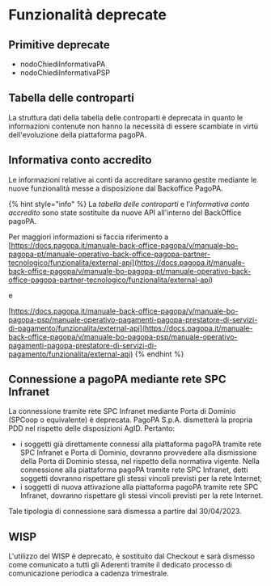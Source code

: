# Funzionalità deprecate

## Primitive deprecate

* nodoChiediInformativaPA
* nodoChiediInformativaPSP

## Tabella delle controparti

La struttura dati della tabella delle controparti è deprecata in quanto le informazioni contenute non hanno la necessità di essere scambiate in virtù dell'evoluzione della piattaforma pagoPA.

## Informativa conto accredito

Le informazioni relative ai conti da accreditare saranno gestite mediante le nuove funzionalità messe a disposizione dal Backoffice PagoPA.&#x20;

{% hint style="info" %}
La _tabella delle controparti_ e l'_informativa conto accredito_ sono state sostituite da nuove API all'interno del BackOffice pagoPA.

Per maggiori informazioni si faccia riferimento a[ ](https://app.gitbook.com/o/KXYtsf32WSKm6ga638R3/s/BnqUVJHM26TaVUpNXC9J/\~/changes/3/manuale-operativo-back-office-pagopa-partner-tecnologico/funzionalita/external-api)[https://docs.pagopa.it/manuale-back-office-pagopa/v/manuale-bo-pagopa-pt/manuale-operativo-back-office-pagopa-partner-tecnologico/funzionalita/external-api](https://docs.pagopa.it/manuale-back-office-pagopa/v/manuale-bo-pagopa-pt/manuale-operativo-back-office-pagopa-partner-tecnologico/funzionalita/external-api)

e

[https://docs.pagopa.it/manuale-back-office-pagopa/v/manuale-bo-pagopa-psp/manuale-operativo-pagamenti-pagopa-prestatore-di-servizi-di-pagamento/funzionalita/external-api](https://docs.pagopa.it/manuale-back-office-pagopa/v/manuale-bo-pagopa-psp/manuale-operativo-pagamenti-pagopa-prestatore-di-servizi-di-pagamento/funzionalita/external-api)
{% endhint %}

## Connessione a pagoPA mediante rete SPC Infranet&#x20;

La connessione tramite rete SPC Infranet mediante Porta di Dominio (SPCoop o equivalente) è deprecata. PagoPA S.p.A. dismetterà la propria PDD nel rispetto delle disposizioni AgID. Pertanto:

* i soggetti già direttamente connessi alla piattaforma pagoPA tramite rete SPC Infranet e Porta di Dominio, dovranno provvedere alla dismissione della Porta di Dominio stessa, nel rispetto della normativa vigente. Nella connessione alla piattaforma pagoPA tramite rete SPC Infranet, detti soggetti dovranno rispettare gli stessi vincoli previsti per la rete Internet;
* i soggetti di nuova attivazione alla piattaforma pagoPA tramite rete SPC Infranet, dovranno rispettare gli stessi vincoli previsti per la rete Internet.

Tale tipologia di connessione sarà dismessa a partire dal 30/04/2023.

## WISP

L'utilizzo del WISP è deprecato, è sostituito dal Checkout e sarà dismesso come comunicato a tutti gli Aderenti tramite il dedicato processo di comunicazione periodica a cadenza trimestrale.
